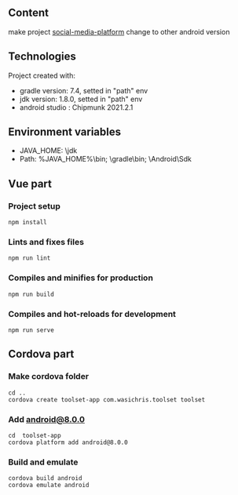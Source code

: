 Content
-----
make project [social-media-platform](https://github.com/huang-hua1212/social-media-platform) change to other android version


Technologies
-----
Project created with:
* gradle version: 7.4,  setted in "path" env
* jdk version: 1.8.0,  setted in "path" env
* android studio : Chipmunk 2021.2.1

Environment variables
-----
* JAVA_HOME: \jdk
* Path: %JAVA_HOME%\bin; \gradle\bin; \Android\Sdk

Vue part
-----

### Project setup
```
npm install
```

### Lints and fixes files
```
npm run lint
```

### Compiles and minifies for production
```
npm run build
```

### Compiles and hot-reloads for development
```
npm run serve
```

Cordova part
-----
### Make cordova folder
```
cd ..
cordova create toolset-app com.wasichris.toolset toolset
```

### Add android@8.0.0
```
cd  toolset-app
cordova platform add android@8.0.0
```

### Build and emulate
```
cordova build android
cordova emulate android
```


